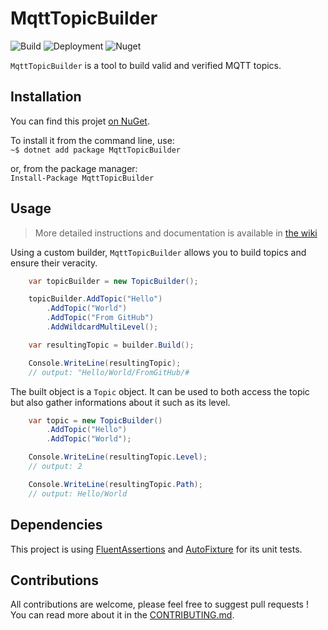 # MqttTopicBuilder  

![Build](https://github.com/pBouillon/MqttTopicBuilder/workflows/.NET%20Core/badge.svg) ![Deployment](https://github.com/pBouillon/MqttTopicBuilder/workflows/NuGet%20package/badge.svg) ![Nuget](https://img.shields.io/nuget/dt/MqttTopicBuilder?color=%2332ca55&label=Downloads%20on%20NuGet&logo=nuget)

`MqttTopicBuilder` is a tool to build valid and verified MQTT topics.

## Installation

You can find this projet [on NuGet](https://www.nuget.org/packages/MqttTopicBuilder/).

To install it from the command line, use:  
`~$ dotnet add package MqttTopicBuilder`

or, from the package manager:  
`Install-Package MqttTopicBuilder`

## Usage

> More detailed instructions and documentation is available in [the wiki](https://github.com/pBouillon/MqttTopicBuilder/wiki)

Using a custom builder, `MqttTopicBuilder` allows you to build topics and ensure
their veracity.

```csharp
    var topicBuilder = new TopicBuilder();

    topicBuilder.AddTopic("Hello")
        .AddTopic("World")
        .AddTopic("From GitHub")
        .AddWildcardMultiLevel();

    var resultingTopic = builder.Build();

    Console.WriteLine(resultingTopic);
    // output: "Hello/World/FromGitHub/#
```

The built object is a `Topic` object. It can be used to both access the topic
but also gather informations about it such as its level.

```csharp
    var topic = new TopicBuilder()
        .AddTopic("Hello")
        .AddTopic("World");

    Console.WriteLine(resultingTopic.Level);
    // output: 2

    Console.WriteLine(resultingTopic.Path);
    // output: Hello/World
```

## Dependencies

This project is using [FluentAssertions](https://fluentassertions.com/) and [AutoFixture](https://github.com/AutoFixture/AutoFixture) for its unit tests.

## Contributions

All contributions are welcome, please feel free to suggest pull requests ! You can read more about it in the [CONTRIBUTING.md](https://github.com/pBouillon/MqttTopicBuilder/blob/master/CONTRIBUTING.md).
